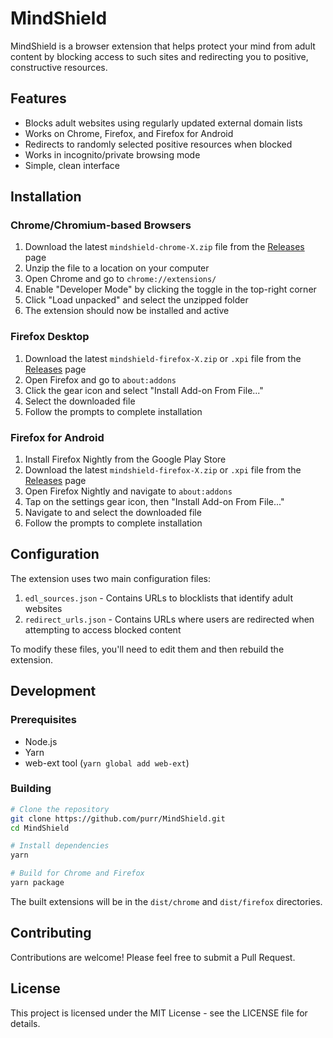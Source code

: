# MindShield

MindShield is a browser extension that helps protect your mind from adult content by blocking access to such sites and redirecting you to positive, constructive resources.

## Features

- Blocks adult websites using regularly updated external domain lists
- Works on Chrome, Firefox, and Firefox for Android
- Redirects to randomly selected positive resources when blocked
- Works in incognito/private browsing mode
- Simple, clean interface

## Installation

### Chrome/Chromium-based Browsers

1. Download the latest `mindshield-chrome-X.zip` file from the [Releases](https://github.com/purr/MindShield/releases) page
2. Unzip the file to a location on your computer
3. Open Chrome and go to `chrome://extensions/`
4. Enable "Developer Mode" by clicking the toggle in the top-right corner
5. Click "Load unpacked" and select the unzipped folder
6. The extension should now be installed and active

### Firefox Desktop

1. Download the latest `mindshield-firefox-X.zip` or `.xpi` file from the [Releases](https://github.com/purr/MindShield/releases) page
2. Open Firefox and go to `about:addons`
3. Click the gear icon and select "Install Add-on From File..."
4. Select the downloaded file
5. Follow the prompts to complete installation

### Firefox for Android

1. Install Firefox Nightly from the Google Play Store
2. Download the latest `mindshield-firefox-X.zip` or `.xpi` file from the [Releases](https://github.com/purr/MindShield/releases) page
3. Open Firefox Nightly and navigate to `about:addons`
4. Tap on the settings gear icon, then "Install Add-on From File..."
5. Navigate to and select the downloaded file
6. Follow the prompts to complete installation

## Configuration

The extension uses two main configuration files:

1. `edl_sources.json` - Contains URLs to blocklists that identify adult websites
2. `redirect_urls.json` - Contains URLs where users are redirected when attempting to access blocked content

To modify these files, you'll need to edit them and then rebuild the extension.

## Development

### Prerequisites

- Node.js
- Yarn
- web-ext tool (`yarn global add web-ext`)

### Building

```bash
# Clone the repository
git clone https://github.com/purr/MindShield.git
cd MindShield

# Install dependencies
yarn

# Build for Chrome and Firefox
yarn package
```

The built extensions will be in the `dist/chrome` and `dist/firefox` directories.

## Contributing

Contributions are welcome! Please feel free to submit a Pull Request.

## License

This project is licensed under the MIT License - see the LICENSE file for details.
